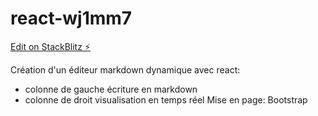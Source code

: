 # react-wj1mm7

[Edit on StackBlitz ⚡️](https://stackblitz.com/edit/react-wj1mm7)

Création d'un éditeur markdown dynamique avec react:
- colonne de gauche écriture en markdown
- colonne de droit visualisation en temps réel 
Mise en page: Bootstrap
